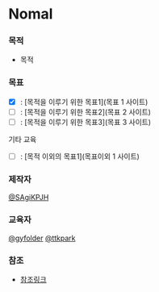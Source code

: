 # Nomal


### 목적
-  목적

### 목표
- [x] : [목적을 이루기 위한 목표1](목표 1 사이트)
- [ ] : [목적을 이루기 위한 목표2](목표 2 사이트)
- [ ] : [목적을 이루기 위한 목표3](목표 3 사이트)

기타 교육
- [ ] : [목적 이외의 목표1](목표이외 1 사이트)

### 제작자
[@SAgiKPJH](https://github.com/SAgiKPJH)

### 교육자
[@gyfolder](https://github.com/gyfolder) [@ttkpark](https://github.com/ttkpark)

### 참조

- [참조링크](참조링크)
